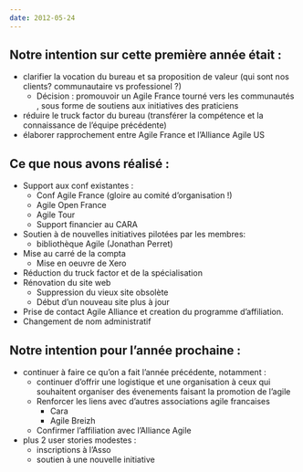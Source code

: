 ```yaml
---
date: 2012-05-24
---
```


## Notre intention sur cette première année était :

- clarifier la vocation du bureau et sa proposition de valeur (qui sont nos clients? communautaire vs professionel ?)
    - Décision : promouvoir un Agile France tourné vers les communautés , sous forme de soutiens aux initiatives des praticiens
- réduire le truck factor du bureau (transférer la compétence et la connaissance de l’équipe précédente)
- élaborer rapprochement entre Agile France et l’Alliance Agile US

## Ce que nous avons réalisé :

- Support aux conf existantes :
    - Conf Agile France (gloire au comité d’organisation !)
    - Agile Open France
    - Agile Tour
    - Support financier au CARA
- Soutien à de nouvelles initiatives pilotées par les membres:
    - bibliothèque Agile (Jonathan Perret)
- Mise au carré de la compta
    - Mise en oeuvre de Xero
- Réduction du truck factor et de la spécialisation
- Rénovation du site web
    - Suppression du vieux site obsolète
    - Début d’un nouveau site plus à jour
- Prise de contact Agile Alliance et creation du programme d’affiliation.
- Changement de nom administratif

## Notre intention pour l’année prochaine :

- continuer à faire ce qu’on a fait l’année précédente, notamment :
    - continuer d’offrir une logistique et une organisation à ceux qui souhaitent organiser des évenements faisant la promotion de l’agile
    - Renforcer les liens avec d’autres associations agile francaises
        - Cara
        - Agile Breizh
    - Confirmer l’affiliation avec l’Alliance Agile
- plus 2 user stories modestes :
    - inscriptions à l’Asso
    - soutien à une nouvelle initiative
